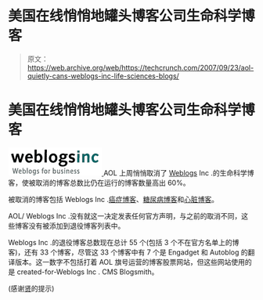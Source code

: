 # 美国在线悄悄地罐头博客公司生命科学博客

> 原文：<https://web.archive.org/web/https://techcrunch.com/2007/09/23/aol-quietly-cans-weblogs-inc-life-sciences-blogs/>

# 美国在线悄悄地罐头博客公司生命科学博客

[![](img/da6e6bfe4856c6883fdbf60c1733d887.png) ](https://web.archive.org/web/20230222090415/http://www.weblogsinc.com/) AOL 上周悄悄取消了 [Weblogs](https://web.archive.org/web/20230222090415/http://www.weblogsinc.com/) Inc .的生命科学博客，使被取消的博客总数比仍在运行的博客数量高出 60%。

被取消的博客包括 Weblogs Inc .[癌症博客](https://web.archive.org/web/20230222090415/http://www.thecancerblog.com/)、[糖尿病博客](https://web.archive.org/web/20230222090415/http://www.thediabetesblog.com/)和[心脏博客](https://web.archive.org/web/20230222090415/http://www.thecardioblog.com/)。

AOL/ Weblogs Inc .没有就这一决定发表任何官方声明，与之前的取消不同，这些博客没有被添加到退役博客列表中。

Weblogs Inc .的退役博客总数现在总计 55 个(包括 3 个不在官方名单上的博客)，还有 33 个博客，尽管这 33 个博客中有 7 个是 Engadget 和 Autoblog 的翻译版本。这一数字不包括打着 AOL 旗号运营的博客股票网站，但这些网站使用的是 created-for-Weblogs Inc . CMS Blogsmith。

(感谢[贤](https://web.archive.org/web/20230222090415/http://www.eyeondna.com/)的提示)